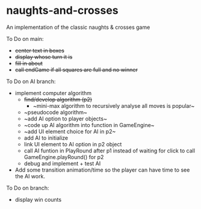 # naughts-and-crosses
An implementation of the classic naughts &amp; crosses game

To Do on main:
* ~~center text in boxes~~
* ~~display whose turn it is~~
* ~~fill in about~~
* ~~call endGame if all squares are full and no winner~~

To Do on AI branch:
* implement computer algorithm
    * ~~find/develop algorithm (p2)~~
        * ~mini-max algorithm to recursively analyse all moves is popular~
    * ~pseudocode algorithm~
    * ~add AI option to player objects~
    * ~code up AI algorithm into function in GameEngine~
    * ~add UI element choice for AI in p2~
    * add AI to initialize
    * link UI element to AI option in p2 object
    * call AI funtion in PlayRound after p1 instead of waiting for click to call GameEngine.playRound() for p2
    * debug and implement + test AI
* Add some transition animation/time so the player can have time to see the AI work. 



To Do on branch:
* display win counts